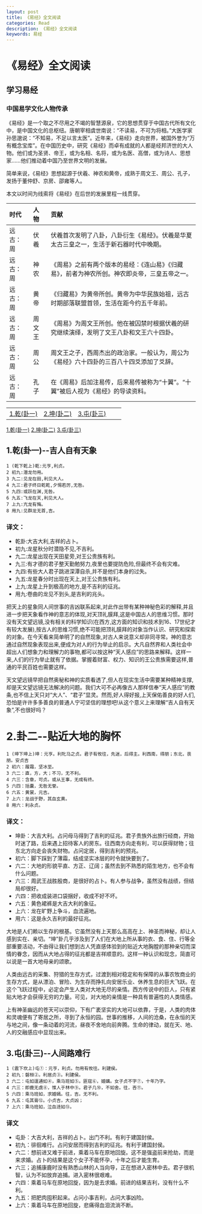 ```yaml
---
layout: post
title: 《易经》全文阅读
categories: Read
description: 《易经》全文阅读
keywords: 易经
---
```


# 《易经》全文阅读

## 学习易经

### 中国易学文化人物传承 

《易经》是一个取之不尽用之不竭的智慧源泉，它的思想贯穿于中国古代所有文化中，是中国文化的总枢纽。唐朝宰相虞世南说：“不读易，不可为将相。”大医学家孙思邈说：“不知易，不足以言太医”。近年来，《易经》走向世界，被国外誉为“万有概念宝库”。在中国历史中，研究《易经》而卓有成就的人都是经邦济世的大人物。他们或为圣贤、帝王，或为名相、名将，或为名医、高僧，或为诗人、思想家……他们推动着中国乃至世界文明的发展。

简单来说，《易经》思想起源于伏羲、神农和黄帝，成熟于周文王、周公、孔子，发扬于董仲舒、京房、邵雍等人。

本文以时间为线索将《易经》在后世的发展里程一线贯穿。

|   时代    |  人物        | 贡献           |
|:--------  |:--------     |:----------     |
| 远古：周 | 伏羲 |伏羲首次发明了八卦，八卦衍生《易经》。伏羲是华夏太古三皇之一，生活于新石器时代中晚期。|
| 远古：周 | 神农 |《周易》之前有两个版本的易经：《连山易》《归藏易》，前者为神农所创。神农即炎帝，三皇五帝之一。|
| 远古：周 | 黄帝 |《归藏易》为黄帝所创。黄帝为中华民族始祖，远古时期部落联盟首领，生活在距今约五千年前。|
| 远古：周 | 周文王 |《周易》为周文王所创。他在被囚禁时根据伏羲的研究继续演绎，发明了文王八卦和文王六十四卦。|
| 远古：周 | 周公 |周文王之子，西周杰出的政治家。一般认为，周公为《易经》六十四卦的三百八十四爻添加了爻辞。|
| 远古：周 | 孔子 |在《周易》后加注易传，后来易传被称为“十翼”。“十翼”被后人视为《易经》的导读资料。|


|           |              |                |            |           |
|:--------  |:--------     |:----------     |:---------  |:--------  |
| [1.乾(卦一)](#1.乾(卦一)--吉人自有天象) | [2.坤(卦二)](#2卦二--贴近大地的胸怀) | [3.屯(卦三)](#3.屯(卦三)--人间路难行) | | |


[1.乾(卦一)](#1.乾(卦一)--吉人自有天象)    [2.坤(卦二)](#2卦二--贴近大地的胸怀)    [3.屯(卦三)](#3.屯(卦三)--人间路难行)



## 1.乾(卦一)--吉人自有天象

    1 (乾下乾上)乾:元亨,利贞。
    2 初九:潜龙勿用。
    3 九二:见龙在田,利见大人。
    4 九三:君子终日乾乾,夕惕若厉,无咎。
    5 九四:或跃在渊,无咎。
    6 九五:飞龙在天,利见大人。
    7 上九:亢龙有悔。
    8 用九:见群龙无首,吉。

### 译文：

* 乾卦:大吉大利,吉祥的占卜。
* 初九:龙星秋分时潜隐不见,不吉利。
* 九二:龙星出现在天田星旁,对王公贵族有利。
* 九三:有才德的君子整天勤勉努力,夜里也要提防危险,但最终不会有灾难。
* 九四:有些大人君子跳进深潭自杀,并不是他们本身的过失。
* 九五:龙星春分时出现在天上,对王公贵族有利。
* 上九:龙星上升到极高的地方,是不吉利的征兆。
* 用九:卷曲的龙见不到头,是吉利的兆头。

把天上的星象同人间世事的吉凶联系起来,对此作出带有某种神秘色彩的解释,并且进一步把天象看作神的意志的体现,对天顶礼膜拜,这是中国古人的思维习惯。那时没有天文望远镜,没有相关的科学知识(在西方,这方面的知识和技术到16、17世纪才有较大发展),按古人的思维习惯,绝不可能把顶礼膜拜的对象当作认识、研究和探索的对象。在今天看来简单明了的自然现象,对古人来说意义却非同寻常。神的意志通过自然现象表现出来,便成为对人的行为举止的启示。大凡自然界和人类社会中超出人们想象力和理解力的事物,都可以按这种“天人感应”的思路来解释。这样一来,人们的行为举止就有了依据。掌握着财富、权力、知识的王公贵族需要这样,普通的平民百姓也需要这样。

天文望远镜早把自然奥秘和神的实质看透了,但人在现实生活中需要某种精神支撑,却是天文望远镜无法解决的问题。我们大可不必再像古人那样信奉“天人感应”的教条,也不信上天只对“大人”、“君子”显灵。然而,好人得好报,上天保佑善良的好人们,恐怕是许许多多善良的普通人宁可坚信的理想吧!从这个意义上来理解“吉人自有天象”,不也很好吗？

# 2.卦二--贴近大地的胸怀

    1 (坤下坤上)坤：元亨。利牝马之贞。君子有攸往，先迷，后得主。利西南，得朋；东北，丧朋。安贞吉
    2 初六：履霜，坚冰至。
    3 六二：直，方，大；不习，无不利。
    4 六三：含章，可贞。或从王事，无成有终。
    5 六四：括囊，无咎无誉。
    6 六五：黄裳，元吉。
    7 上六：龙战于野，其血玄黄。
    8 用六：利永贞。

### 译文：

* 坤卦：大吉大利。占问母马得到了吉利的征兆。君子贵族外出旅行经商，开始时迷了路，后来遇上招待客人的房东。往西南方向走有利，可以获得财物；往东北方向走会丧失财物。占问定居，得到吉利的预兆。
* 初六：脚下踩到了薄霜，结成坚实冰层的时令就快要到了。
* 六二：大地的形貌平直、方正、辽阔；虽然去到不熟悉的陌生地方，也不会有什么问题。
* 六三：周武王战胜殷商，是很好的占卜。有人参与战争，虽然没有战绩，但结局却很好。
* 六四：把收成装进口袋捆好，收成不好不坏。
* 六五：黄色裙裤是大吉大利的象征。
* 上六：龙在旷野上争斗，血流遍地。
* 用六：这是永久吉利的最好征兆。

大地是人们赖以生存的根基。它虽然没有上天那么高高在上、神圣而神秘，却让人感到实在、亲切。“坤”卦几乎涉及到了人们在大地上所从事的衣、食、住、行等全部重要活动，不由得让我们想到古人凭直感体验到的贴近大地胸膛的那种亲切而深情的眷念，因而从大地占得的征兆都是吉祥顺意的。这样一种认识和现念，简直可以说是一首大地母亲的颂歌。

人类由远古的采集、狩猎的生存方式，过渡到相对稳定和有保障的从事农牧商业的生存方式，是从漂泊、冒险、为生存而挣扎向安居乐业、休养生息的巨大飞跃。在这个飞跃过程中，必定会产生人类对大地无尽的亲情。西方传说中的巨人，只有紧贴大地才会获得无穷的力量。可见，对大地的亲情是一种具有普遍性的人类情感。

上有神圣幽远的苍天可以崇仰，下有广袤坚实的大地可以依靠，于是，人类的肉体和灵魂便有了寄居之所，寻到了永恒的园。世事的推移，人间的沧桑，在永恒的天与地之间，像一条动着的河流，昼夜不舍地向前奔腾。生命的律动，就在天、地、人的交融感应中显现出来。

## 3.屯(卦三)--人间路难行

    1 (震下坎上)屯①：元亨，利贞。勿用有攸往。利建侯。
    2 初九：磐桓②。利居贞③。利建侯。
    3 六二：屯如邅通如④，乘马班如⑤。匪寇⑥，婚媾。女子贞不字⑦，十年乃字。
    4 六三：即鹿无虞⑧，惟人于林中⑨。君子几⑩，不如舍。往，吝⑪。
    5 六四：乘马班如，求婚嫣。往，吉。无不利。
    6 九五：屯其膏⑫。小贞吉，大贞凶；
    7 上六：乘马班如，泣血涟如⑬。

### 译文

* 屯卦：大吉大利，吉祥的占卜。出门不利。有利于建国封侯。
* 初九：徘徊难行。占问安居而得到吉利的征兆。有利于建国封侯。
* 六二：想前进又难于前进，乘着马车在原地回旋。这不是强盗前来抢劫，而是来求婚。占卜的结果是这个女子不能怀孕，十年之后才能生育。
* 六三；追捕康鹿时没有熟悉山林的人当向导，正在想进入密林中去。君子很机智，认为不如放弃追捕。进入密林很艰难。
* 六四：乘着马车在原地回旋，因为是去求婚。前进的结果吉利，没有什么不利。
* 九五：把肥肉囤积起来。占问小事吉利，占问大事凶险。
* 上六：乘着马车在原地回旋，悲痛得血泪流淌不断。







